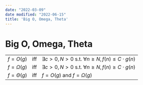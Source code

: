 ```yaml
---
date: "2022-03-09"
date modified: "2022-06-15"
title: 'Big O, Omega, Theta'
---
```


# Big O, Omega, Theta
|                 |     |                                                                    |
| --------------- | --- | ------------------------------------------------------------------ |
| $f=O(g)$        | iff | $\exists c>0, N>0$ s.t. $\forall n \geq N, f(n) \leq C \cdot g(n)$ |
| $f = \Omega(g)$ | iff | $\exists c>0, N>0$ s.t. $\forall n \geq N, f(n) \geq C \cdot g(n)$ |
| $f = \Theta(g)$ | iff | $f=O(g)$ and $f=\Omega(g)$                                         |
